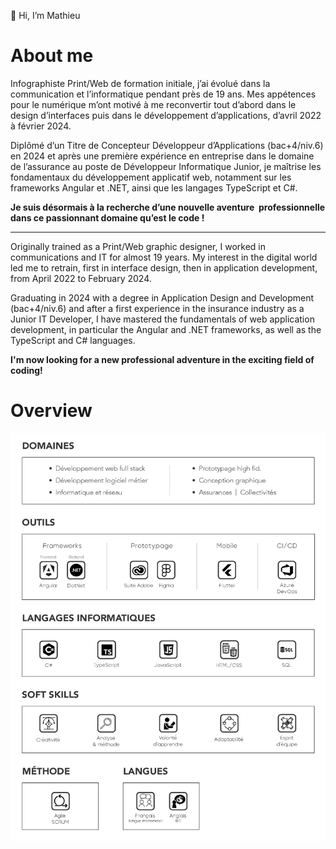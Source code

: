 👋 Hi, I’m Mathieu

# **About me**

Infographiste Print/Web de formation initiale, j’ai évolué dans la communication et l’informatique pendant près de 19 ans. Mes appétences pour le numérique m’ont motivé à me reconvertir tout d’abord dans le design d’interfaces puis dans le développement d’applications, d’avril 2022 à février 2024.

Diplômé d’un Titre de Concepteur Développeur d’Applications (bac+4/niv.6) en 2024 et après une première expérience en entreprise dans le domaine de l’assurance au poste de Développeur Informatique Junior, je maîtrise les fondamentaux du développement applicatif web, notamment sur les frameworks Angular et .NET, ainsi que les langages TypeScript et C#.

**Je suis désormais à la recherche d’une nouvelle aventure  professionnelle dans ce passionnant domaine qu’est le code !**

---

Originally trained as a Print/Web graphic designer, I worked in communications and IT for almost 19 years. My interest in the digital world led me to retrain, first in interface design, then in application development, from April 2022 to February 2024.

Graduating in 2024 with a degree in Application Design and Development (bac+4/niv.6) and after a first experience in the insurance industry as a Junior IT Developer, I have mastered the fundamentals of web application development, in particular the Angular and .NET frameworks, as well as the TypeScript and C# languages.

**I'm now looking for a new professional adventure in the exciting field of coding!**

# **Overview**
![Overview skills Mathieu SIMONIN](OverviewMS.jpg)


